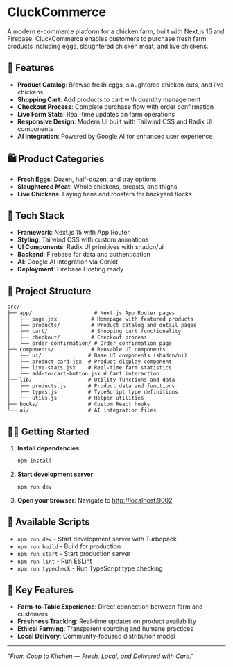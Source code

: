 # CluckCommerce

A modern e-commerce platform for a chicken farm, built with Next.js 15 and Firebase. CluckCommerce enables customers to purchase fresh farm products including eggs, slaughtered chicken meat, and live chickens.

## 🐔 Features

- **Product Catalog**: Browse fresh eggs, slaughtered chicken cuts, and live chickens
- **Shopping Cart**: Add products to cart with quantity management
- **Checkout Process**: Complete purchase flow with order confirmation
- **Live Farm Stats**: Real-time updates on farm operations
- **Responsive Design**: Modern UI built with Tailwind CSS and Radix UI components
- **AI Integration**: Powered by Google AI for enhanced user experience

## 🛍️ Product Categories

- **Fresh Eggs**: Dozen, half-dozen, and tray options
- **Slaughtered Meat**: Whole chickens, breasts, and thighs
- **Live Chickens**: Laying hens and roosters for backyard flocks

## 🚀 Tech Stack

- **Framework**: Next.js 15 with App Router
- **Styling**: Tailwind CSS with custom animations
- **UI Components**: Radix UI primitives with shadcn/ui
- **Backend**: Firebase for data and authentication
- **AI**: Google AI integration via Genkit
- **Deployment**: Firebase Hosting ready

## 📁 Project Structure

```
src/
├── app/                    # Next.js App Router pages
│   ├── page.jsx           # Homepage with featured products
│   ├── products/          # Product catalog and detail pages
│   ├── cart/              # Shopping cart functionality
│   ├── checkout/          # Checkout process
│   └── order-confirmation/ # Order confirmation page
├── components/            # Reusable UI components
│   ├── ui/               # Base UI components (shadcn/ui)
│   ├── product-card.jsx  # Product display component
│   ├── live-stats.jsx    # Real-time farm statistics
│   └── add-to-cart-button.jsx # Cart interaction
├── lib/                  # Utility functions and data
│   ├── products.js       # Product data and functions
│   ├── types.js          # TypeScript type definitions
│   └── utils.js          # Helper utilities
├── hooks/                # Custom React hooks
└── ai/                   # AI integration files
```

## 🏃‍♂️ Getting Started

1. **Install dependencies**:
   ```bash
   npm install
   ```

2. **Start development server**:
   ```bash
   npm run dev
   ```

3. **Open your browser**:
   Navigate to [http://localhost:9002](http://localhost:9002)

## 🔧 Available Scripts

- `npm run dev` - Start development server with Turbopack
- `npm run build` - Build for production
- `npm run start` - Start production server
- `npm run lint` - Run ESLint
- `npm run typecheck` - Run TypeScript type checking

## 🌟 Key Features

- **Farm-to-Table Experience**: Direct connection between farm and customers
- **Freshness Tracking**: Real-time updates on product availability
- **Ethical Farming**: Transparent sourcing and humane practices
- **Local Delivery**: Community-focused distribution model

---

*"From Coop to Kitchen — Fresh, Local, and Delivered with Care."*
